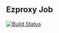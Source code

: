 Ezproxy Job
-----------
[![Build Status](https://drone.io/github.com/metridoc/metridoc-ezproxy-api/status.png)](https://drone.io/github.com/metridoc/metridoc-ezproxy-api/latest)



